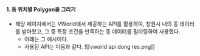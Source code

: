 #### 1. 동 위치별 Polygon을 그리기

- 해당 페이지에서는 VWorld에서 제공하는 API를 활용하여, 창원시 내의 동 데이터를 받아왔고, 그 중 특정 조건을 만족하는 동 데이터를 필터링하여 사용했다.
	- 아래는 그 예시이다.
	- 사용된 API는 다음과 같다. 
![[vworld api dong res.png]]